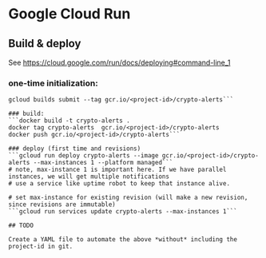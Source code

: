 # Google Cloud Run

## Build & deploy

See https://cloud.google.com/run/docs/deploying#command-line_1

### one-time initialization:
```gcloud auth configure-docker
gcloud builds submit --tag gcr.io/<project-id>/crypto-alerts```

### build:
```docker build -t crypto-alerts .
docker tag crypto-alerts  gcr.io/<project-id>/crypto-alerts
docker push gcr.io/<project-id>/crypto-alerts```
  
### deploy (first time and revisions)
```gcloud run deploy crypto-alerts --image gcr.io/<project-id>/crypto-alerts --max-instances 1 --platform managed```
# note, max-instance 1 is important here. If we have parallel instances, we will get multiple notifications
# use a service like uptime robot to keep that instance alive.

# set max-instance for existing revision (will make a new revision, since revisions are immutable)
```gcloud run services update crypto-alerts --max-instances 1```

## TODO

Create a YAML file to automate the above *without* including the project-id in git.